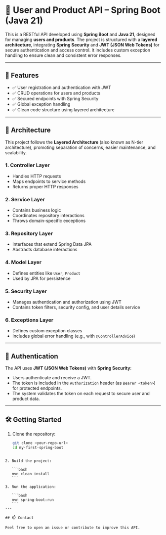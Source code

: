 # 🧩 User and Product API – Spring Boot (Java 21)

This is a RESTful API developed using **Spring Boot** and **Java 21**, designed for managing **users and products**. The project is structured with a **layered architecture**, integrating **Spring Security** and **JWT (JSON Web Tokens)** for secure authentication and access control. It includes custom exception handling to ensure clean and consistent error responses.

---

## 🚀 Features

- ✅ User registration and authentication with JWT  
- ✅ CRUD operations for users and products  
- ✅ Secured endpoints with Spring Security  
- ✅ Global exception handling  
- ✅ Clean code structure using layered architecture

---

## 📐 Architecture

This project follows the **Layered Architecture** (also known as N-tier architecture), promoting separation of concerns, easier maintenance, and scalability.

### 1. **Controller Layer**
- Handles HTTP requests
- Maps endpoints to service methods
- Returns proper HTTP responses

### 2. **Service Layer**
- Contains business logic
- Coordinates repository interactions
- Throws domain-specific exceptions

### 3. **Repository Layer**
- Interfaces that extend Spring Data JPA
- Abstracts database interactions

### 4. **Model Layer**
- Defines entities like `User`, `Product`
- Used by JPA for persistence

### 5. **Security Layer**
- Manages authentication and authorization using JWT
- Contains token filters, security config, and user details service

### 6. **Exceptions Layer**
- Defines custom exception classes
- Includes global error handling (e.g., with `@ControllerAdvice`)

---

## 🔐 Authentication

The API uses **JWT (JSON Web Tokens)** with **Spring Security**:

- Users authenticate and receive a JWT.
- The token is included in the `Authorization` header (as `Bearer <token>`) for protected endpoints.
- The system validates the token on each request to secure user and product data.

---

## 🛠 Getting Started

1. Clone the repository:
   ```bash
   git clone <your-repo-url>
   cd my-first-spring-boot
````

2. Build the project:

   ```bash
   mvn clean install
   ```

3. Run the application:

   ```bash
   mvn spring-boot:run
   ```
---

## 📫 Contact

Feel free to open an issue or contribute to improve this API.

